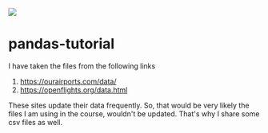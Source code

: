 ![](image.png)
# pandas-tutorial
I have taken the files from the following links

1. https://ourairports.com/data/
2. https://openflights.org/data.html

These sites update their data frequently. So, that would be very likely the files I am using in the course, wouldn't be updated. That's why I share some csv files as well.
